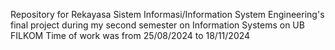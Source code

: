 Repository for Rekayasa Sistem Informasi/Information System Engineering's final project during my second semester on Information Systems on UB FILKOM 
Time of work was from 25/08/2024 to 18/11/2024
